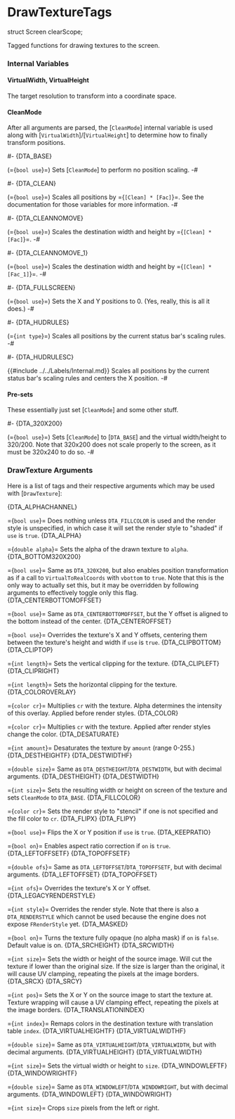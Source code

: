 # DrawTextureTags

[mapinfo gameinfo]: ../../Data/MapInfo.md#gameinfo

[Font]: Font.md
[Shape2D]: Shape2D.md

<!-- api-declaration -->
struct Screen clearScope;

<!-- api-definition -->
Tagged functions for drawing textures to the screen.

### Internal Variables

#### VirtualWidth, VirtualHeight

The target resolution to transform into a coordinate space.

[VirtualWidth]: #virtualwidth-virtualheight
[VirtualHeight]: #virtualwidth-virtualheight

#### CleanMode

After all arguments are parsed, the [`CleanMode`] internal variable is
used along with [`VirtualWidth`]/[`VirtualHeight`] to determine how to
finally transform positions.

[CleanMode]: #cleanmode

<!-- api-variants -->

#-
{DTA_BASE}

(={`bool use`}=) Sets [`CleanMode`] to perform no position scaling.
-#

#-
{DTA_CLEAN}

(={`bool use`}=) Scales all positions by ={`[Clean] * [Fac]`}=. See
the documentation for those variables for more information.
-#

#-
{DTA_CLEANNOMOVE}

(={`bool use`}=) Scales the destination width and height by
={`[Clean] * [Fac]`}=.
-#

#-
{DTA_CLEANNOMOVE_1}

(={`bool use`}=) Scales the destination width and height by
={`[Clean] * [Fac_1]`}=.
-#

#-
{DTA_FULLSCREEN}

(={`bool use`}=) Sets the X and Y positions to 0. (Yes, really, this
is all it does.)
-#

#-
{DTA_HUDRULES}

(={`int type`}=) Scales all positions by the current status bar's
scaling rules.
-#

#-
{DTA_HUDRULESC}

{{#include ../../Labels/Internal.md}} Scales all positions by the
current status bar's scaling rules and centers the X position.
-#

#### Pre-sets

These essentially just set [`CleanMode`] and some other stuff.

#-
{DTA_320X200}

(={`bool use`}=) Sets [`CleanMode`] to [`DTA_BASE`] and the virtual
width/height to 320/200. Note that 320x200 does not scale properly to
the screen, as it must be 320x240 to do so.
-#

### DrawTexture Arguments

Here is a list of tags and their respective arguments which may be
used with [`DrawTexture`]:

{DTA_ALPHACHANNEL}

={`bool use`}= Does nothing unless `DTA_FILLCOLOR` is used and the render style is unspecified, in which case it will set the render style to "shaded" if `use` is `true`.
{DTA_ALPHA}

={`double alpha`}= Sets the alpha of the drawn texture to `alpha`.
{DTA_BOTTOM320X200}

={`bool use`}= Same as `DTA_320X200`, but also enables position transformation as if a call to `VirtualToRealCoords` with `vbottom` to `true`. Note that this is the only way to actually set this, but it may be overridden by following arguments to effectively toggle only this flag.
{DTA_CENTERBOTTOMOFFSET}

={`bool use`}= Same as `DTA_CENTERBOTTOMOFFSET`, but the Y offset is aligned to the bottom instead of the center.
{DTA_CENTEROFFSET}

={`bool use`}= Overrides the texture's X and Y offsets, centering them between the texture's height and width if `use` is `true`.
{DTA_CLIPBOTTOM}
{DTA_CLIPTOP}

={`int length`}= Sets the vertical clipping for the texture.
{DTA_CLIPLEFT}
{DTA_CLIPRIGHT}

={`int length`}= Sets the horizontal clipping for the texture.
{DTA_COLOROVERLAY}

={`color cr`}= Multiplies `cr` with the texture. Alpha determines the intensity of this overlay. Applied before render styles.
{DTA_COLOR}

={`color cr`}= Multiplies `cr` with the texture. Applied after render styles change the color.
{DTA_DESATURATE}

={`int amount`}= Desaturates the texture by `amount` (range 0-255.)
{DTA_DESTHEIGHTF}
{DTA_DESTWIDTHF}

={`double size`}= Same as `DTA_DESTHEIGHT`/`DTA_DESTWIDTH`, but with decimal arguments.
{DTA_DESTHEIGHT}
{DTA_DESTWIDTH}

={`int size`}= Sets the resulting width or height on screen of the texture and sets `CleanMode` to `DTA_BASE`.
{DTA_FILLCOLOR}

={`color cr`}= Sets the render style to "stencil" if one is not specified and the fill color to `cr`.
{DTA_FLIPX}
{DTA_FLIPY}

={`bool use`}= Flips the X or Y position if `use` is `true`.
{DTA_KEEPRATIO}

={`bool on`}= Enables aspect ratio correction if `on` is `true`.
{DTA_LEFTOFFSETF}
{DTA_TOPOFFSETF}

={`double ofs`}= Same as `DTA_LEFTOFFSET`/`DTA_TOPOFFSETF`, but with decimal arguments.
{DTA_LEFTOFFSET}
{DTA_TOPOFFSET}

={`int ofs`}= Overrides the texture's X or Y offset.
{DTA_LEGACYRENDERSTYLE}

={`int style`}= Overrides the render style. Note that there is also a `DTA_RENDERSTYLE` which cannot be used because the engine does not expose `FRenderStyle` yet.
{DTA_MASKED}

={`bool on`}= Turns the texture fully opaque (no alpha mask) if `on` is `false`. Default value is on.
{DTA_SRCHEIGHT}
{DTA_SRCWIDTH}

={`int size`}= Sets the width or height of the source image. Will cut the texture if lower than the original size. If the size is larger than the original, it will cause UV clamping, repeating the pixels at the image borders.
{DTA_SRCX}
{DTA_SRCY}

={`int pos`}= Sets the X or Y on the source image to start the texture at. Texture wrapping will cause a UV clamping effect, repeating the pixels at the image borders.
{DTA_TRANSLATIONINDEX}

={`int index`}= Remaps colors in the destination texture with translation table `index`.
{DTA_VIRTUALHEIGHTF}
{DTA_VIRTUALWIDTHF}

={`double size`}= Same as `DTA_VIRTUALHEIGHT`/`DTA_VIRTUALWIDTH`, but with decimal arguments.
{DTA_VIRTUALHEIGHT}
{DTA_VIRTUALWIDTH}

={`int size`}= Sets the virtual width or height to `size`.
{DTA_WINDOWLEFTF}
{DTA_WINDOWRIGHTF}

={`double size`}= Same as `DTA_WINDOWLEFT`/`DTA_WINDOWRIGHT`, but with decimal arguments.
{DTA_WINDOWLEFT}
{DTA_WINDOWRIGHT}

={`int size`}= Crops `size` pixels from the left or right.
